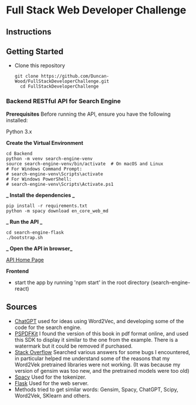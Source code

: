# Full Stack Web Developer Challenge

## Instructions

## Getting Started

- Clone this repository
  ```
  git clone https://github.com/Duncan-Wood/FullStackDeveloperChallenge.git
    cd FullStackDeveloperChallenge
  ```

### Backend RESTful API for Search Engine

**Prerequisites**
Before running the API, ensure you have the following installed:

Python 3.x

**Create the Virtual Environment**

```
cd Backend
python -m venv search-engine-venv
source search-engine-venv/bin/activate  # On macOS and Linux
# For Windows Command Prompt:
# search-engine-venv\Scripts\activate
# For Windows PowerShell:
# search-engine-venv\Scripts\Activate.ps1
```

**_ Install the dependencies _**

```
pip install -r requirements.txt
python -m spacy download en_core_web_md
```

**_ Run the API _**

```
cd search-engine-flask
./bootstrap.sh
```

**_ Open the API in browser_**

[API Home Page](http://localhost:5000/)

**Frontend**

- start the app by running 'npm start' in the root directory (search-engine-react)

## Sources

- [ChatGPT](https://chat.openai.com/) used for ideas using Word2Vec, and developing some of the code for the search engine.
- [PSPDFKit](https://pspdfkit.com/) I found the version of this book in pdf format online, and used this SDK to display it similar to the one from the example. There is a watermark but it could be removed if purchased.
- [Stack Overflow](https://stackoverflow.com/) Searched various answers for some bugs I encountered, in particular helped me understand some of the reasons that my Word2Vek pretrained libraries were not working. (It was because my version of gensim was too new, and the pretrained models were too old)
- [Spacy](https://spacy.io/) Used for the tokenizer.
- [Flask](https://flask.palletsprojects.com/en/1.1.x/) Used for the web server.
- Methods tried to get similar words: Gensim, Spacy, ChatGPT, Scipy, Word2Vek, SKlearn and others.

```

```
